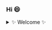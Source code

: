 ### Hi 😄

<!--
**krissss/krissss** is a ✨ _special_ ✨ repository because its `README.md` (this file) appears on your GitHub profile.

Here are some ideas to get you started:

- 🔭 I’m currently working on ...
- 🌱 I’m currently learning ...
- 👯 I’m looking to collaborate on ...
- 🤔 I’m looking for help with ...
- 💬 Ask me about ...
- 📫 How to reach me: ...
- 😄 Pronouns: ...
- ⚡ Fun fact: ...
-->

<details>
  <summary>✨ Welcome ✨</summary>
  <img align="right" src="https://github-readme-stats.vercel.app/api?username=krissss&show_icons=true&theme=flag-india&include_all_commits=1">
  <img align="left" src="https://github-readme-stats.vercel.app/api/top-langs/?username=krissss&layout=compact">
</details>
